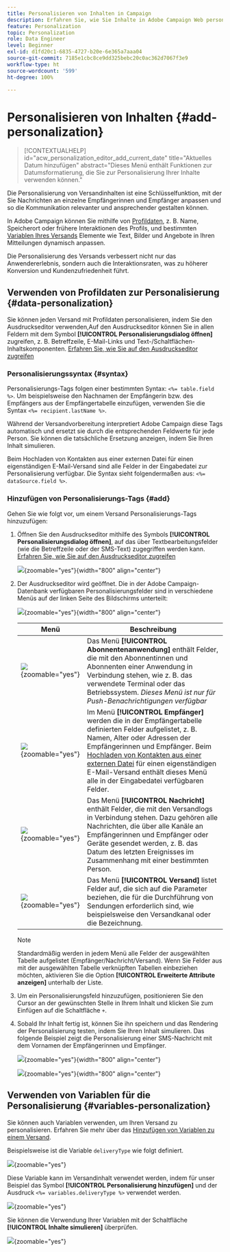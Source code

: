 ```yaml
---
title: Personalisieren von Inhalten in Campaign
description: Erfahren Sie, wie Sie Inhalte in Adobe Campaign Web personalisieren
feature: Personalization
topic: Personalization
role: Data Engineer
level: Beginner
exl-id: d1fd20c1-6835-4727-b20e-6e365a7aaa04
source-git-commit: 7185e1cbc8ce9dd325bebc20c0ac362d7067f3e9
workflow-type: ht
source-wordcount: '599'
ht-degree: 100%

---
```



# Personalisieren von Inhalten {#add-personalization}

>[!CONTEXTUALHELP]
>id="acw_personalization_editor_add_current_date"
>title="Aktuelles Datum hinzufügen"
>abstract="Dieses Menü enthält Funktionen zur Datumsformatierung, die Sie zur Personalisierung Ihrer Inhalte verwenden können."

Die Personalisierung von Versandinhalten ist eine Schlüsselfunktion, mit der Sie Nachrichten an einzelne Empfängerinnen und Empfänger anpassen und so die Kommunikation relevanter und ansprechender gestalten können.

In Adobe Campaign können Sie mithilfe von [Profildaten](#data-personalization), z. B. Name, Speicherort oder frühere Interaktionen des Profils, und bestimmten [Variablen Ihres Versands](#variables-personalization) Elemente wie Text, Bilder und Angebote in Ihren Mitteilungen dynamisch anpassen.

Die Personalisierung des Versands verbessert nicht nur das Anwendererlebnis, sondern auch die Interaktionsraten, was zu höherer Konversion und Kundenzufriedenheit führt.

## Verwenden von Profildaten zur Personalisierung {#data-personalization}

Sie können jeden Versand mit Profildaten personalisieren, indem Sie den Ausdruckseditor verwenden,Auf den Ausdruckseditor können Sie in allen Feldern mit dem Symbol **[!UICONTROL Personalisierungsdialog öffnen]** zugreifen, z. B. Betreffzeile, E-Mail-Links und Text-/Schaltflächen-Inhaltskomponenten. [Erfahren Sie, wie Sie auf den Ausdruckseditor zugreifen](gs-personalization.md/#access)

### Personalisierungssyntax {#syntax}

Personalisierungs-Tags folgen einer bestimmten Syntax: `<%= table.field %>`. Um beispielsweise den Nachnamen der Empfängerin bzw. des Empfängers aus der Empfängertabelle einzufügen, verwenden Sie die Syntax `<%= recipient.lastName %>`.

Während der Versandvorbereitung interpretiert Adobe Campaign diese Tags automatisch und ersetzt sie durch die entsprechenden Feldwerte für jede Person. Sie können die tatsächliche Ersetzung anzeigen, indem Sie Ihren Inhalt simulieren.

Beim Hochladen von Kontakten aus einer externen Datei für einen eigenständigen E-Mail-Versand sind alle Felder in der Eingabedatei zur Personalisierung verfügbar. Die Syntax sieht folgendermaßen aus: `<%= dataSource.field %>`.

### Hinzufügen von Personalisierungs-Tags {#add}

Gehen Sie wie folgt vor, um einem Versand Personalisierungs-Tags hinzuzufügen:

1. Öffnen Sie den Ausdruckseditor mithilfe des Symbols **[!UICONTROL Personalisierungsdialog öffnen]**, auf das über Textbearbeitungsfelder (wie die Betreffzeile oder der SMS-Text) zugegriffen werden kann. [Erfahren Sie, wie Sie auf den Ausdruckseditor zugreifen](gs-personalization.md/#access)

   ![](assets/perso-access.png){zoomable="yes"}{width="800" align="center"}

1. Der Ausdruckseditor wird geöffnet. Die in der Adobe Campaign-Datenbank verfügbaren Personalisierungsfelder sind in verschiedene Menüs auf der linken Seite des Bildschirms unterteilt:

   ![](assets/perso-insert-field.png){zoomable="yes"}{width="800" align="center"}

   | Menü | Beschreibung |
   |-----|------------|
   | ![](assets/do-not-localize/perso-subscribers-menu.png){zoomable="yes"} | Das Menü **[!UICONTROL Abonnentenanwendung]** enthält Felder, die mit den Abonnentinnen und Abonnenten einer Anwendung in Verbindung stehen, wie z. B. das verwendete Terminal oder das Betriebssystem. *Dieses Menü ist nur für Push-Benachrichtigungen verfügbar* |
   | ![](assets/do-not-localize/perso-recipients-menu.png){zoomable="yes"} | Im Menü **[!UICONTROL Empfänger]** werden die in der Empfängertabelle definierten Felder aufgelistet, z. B. Namen, Alter oder Adressen der Empfängerinnen und Empfänger. Beim [Hochladen von Kontakten aus einer externen Datei](../audience/file-audience.md) für einen eigenständigen E-Mail-Versand enthält dieses Menü alle in der Eingabedatei verfügbaren Felder. |
   | ![](assets/do-not-localize/perso-message-menu.png){zoomable="yes"} | Das Menü **[!UICONTROL Nachricht]** enthält Felder, die mit den Versandlogs in Verbindung stehen. Dazu gehören alle Nachrichten, die über alle Kanäle an Empfängerinnen und Empfänger oder Geräte gesendet werden, z. B. das Datum des letzten Ereignisses im Zusammenhang mit einer bestimmten Person. |
   | ![](assets/do-not-localize/perso-delivery-menu.png){zoomable="yes"} | Das Menü **[!UICONTROL Versand]** listet Felder auf, die sich auf die Parameter beziehen, die für die Durchführung von Sendungen erforderlich sind, wie beispielsweise den Versandkanal oder die Bezeichnung. |

   >[!NOTE]
   >
   >Standardmäßig werden in jedem Menü alle Felder der ausgewählten Tabelle aufgelistet (Empfänger/Nachricht/Versand). Wenn Sie Felder aus mit der ausgewählten Tabelle verknüpften Tabellen einbeziehen möchten, aktivieren Sie die Option **[!UICONTROL Erweiterte Attribute anzeigen]** unterhalb der Liste.

1. Um ein Personalisierungsfeld hinzuzufügen, positionieren Sie den Cursor an der gewünschten Stelle in Ihrem Inhalt und klicken Sie zum Einfügen auf die Schaltfläche `+`.

1. Sobald Ihr Inhalt fertig ist, können Sie ihn speichern und das Rendering der Personalisierung testen, indem Sie Ihren Inhalt simulieren. Das folgende Beispiel zeigt die Personalisierung einer SMS-Nachricht mit dem Vornamen der Empfängerinnen und Empfänger.

   ![](assets/perso-preview1.png){zoomable="yes"}{width="800" align="center"}

   ![](assets/perso-preview2.png){zoomable="yes"}{width="800" align="center"}

## Verwenden von Variablen für die Personalisierung {#variables-personalization}

Sie können auch Variablen verwenden, um Ihren Versand zu personalisieren.
Erfahren Sie mehr über das [Hinzufügen von Variablen zu einem Versand](../advanced-settings/delivery-settings.md#variables-delivery).

Beispielsweise ist die Variable `deliveryType` wie folgt definiert.

![](assets/variables-deliveryType.png){zoomable="yes"}

Diese Variable kann im Versandinhalt verwendet werden, indem für unser Beispiel das Symbol **[!UICONTROL Personalisierung hinzufügen]** und der Ausdruck `<%= variables.deliveryType %>` verwendet werden.

![](assets/variables-perso.png){zoomable="yes"}

Sie können die Verwendung Ihrer Variablen mit der Schaltfläche **[!UICONTROL Inhalte simulieren]** überprüfen.

![](assets/variables-simulate.png){zoomable="yes"}
